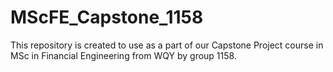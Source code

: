 # MScFE_Capstone_1158
This repository is created to use as a part of our Capstone Project course in MSc in Financial Engineering from WQY by group 1158.
